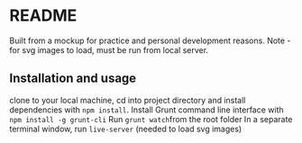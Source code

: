 # README 

Built from a mockup for practice and personal development reasons.
Note - for svg images to load, must be run from local server.


## Installation and usage

clone to your local machine, cd into project directory and install dependencies
with ```npm install```.
Install Grunt command line interface with ```npm install -g grunt-cli``` 
Run ```grunt watch```from the root folder 
In a separate terminal window, run ```live-server``` (needed to load svg images)


